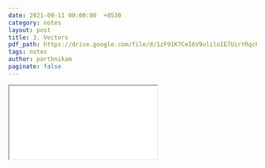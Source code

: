 ```yaml
---
date: 2021-09-11 00:00:00  +0530
category: notes
layout: post
title: 3. Vectors
pdf_path: https://drive.google.com/file/d/1zF91K7CeI6V9uliloIE7UirYRqcPXvSL/preview?usp=sharing
tags: notes
author: parthnikam
paginate: false
---
```


<iframe class="embed-pdf" src="{{ page.pdf_path }}#toolbar=0" seamless="seamless" scrolling="no" style="overflow:hidden"></iframe>
